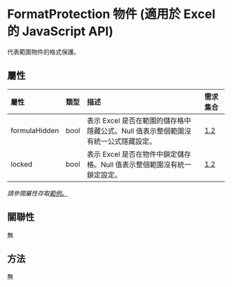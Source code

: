# <a name="formatprotection-object-javascript-api-for-excel"></a>FormatProtection 物件 (適用於 Excel 的 JavaScript API)

代表範圍物件的格式保護。

## <a name="properties"></a>屬性

| 屬性	       | 類型	    |描述| 需求集合|
|:---------------|:--------|:----------|:----|
|formulaHidden|bool|表示 Excel 是否在範圍的儲存格中隱藏公式。Null 值表示整個範圍沒有統一公式隱藏設定。|[1.2](../requirement-sets/excel-api-requirement-sets.md)|
|locked|bool|表示 Excel 是否在物件中鎖定儲存格。Null 值表示整個範圍沒有統一鎖定設定。|[1.2](../requirement-sets/excel-api-requirement-sets.md)|

_請參閱屬性存取[範例。](#property-access-examples)_

## <a name="relationships"></a>關聯性
無


## <a name="methods"></a>方法
無


